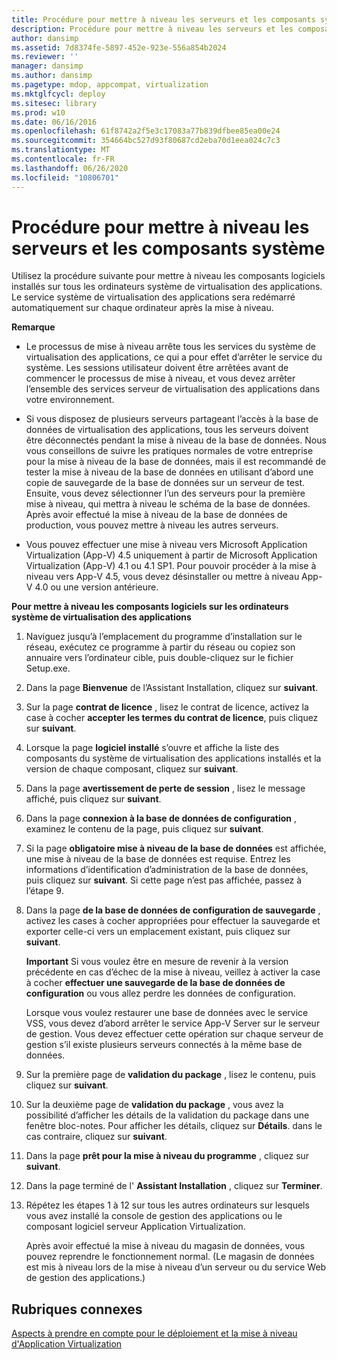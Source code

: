 ```yaml
---
title: Procédure pour mettre à niveau les serveurs et les composants système
description: Procédure pour mettre à niveau les serveurs et les composants système
author: dansimp
ms.assetid: 7d8374fe-5897-452e-923e-556a854b2024
ms.reviewer: ''
manager: dansimp
ms.author: dansimp
ms.pagetype: mdop, appcompat, virtualization
ms.mktglfcycl: deploy
ms.sitesec: library
ms.prod: w10
ms.date: 06/16/2016
ms.openlocfilehash: 61f8742a2f5e3c17083a77b839dfbee85ea00e24
ms.sourcegitcommit: 354664bc527d93f80687cd2eba70d1eea024c7c3
ms.translationtype: MT
ms.contentlocale: fr-FR
ms.lasthandoff: 06/26/2020
ms.locfileid: "10806701"
---
```

# Procédure pour mettre à niveau les serveurs et les composants système


Utilisez la procédure suivante pour mettre à niveau les composants logiciels installés sur tous les ordinateurs système de virtualisation des applications. Le service système de virtualisation des applications sera redémarré automatiquement sur chaque ordinateur après la mise à niveau.

**Remarque**  
-   Le processus de mise à niveau arrête tous les services du système de virtualisation des applications, ce qui a pour effet d’arrêter le service du système. Les sessions utilisateur doivent être arrêtées avant de commencer le processus de mise à niveau, et vous devez arrêter l’ensemble des services serveur de virtualisation des applications dans votre environnement.

-   Si vous disposez de plusieurs serveurs partageant l’accès à la base de données de virtualisation des applications, tous les serveurs doivent être déconnectés pendant la mise à niveau de la base de données. Nous vous conseillons de suivre les pratiques normales de votre entreprise pour la mise à niveau de la base de données, mais il est recommandé de tester la mise à niveau de la base de données en utilisant d’abord une copie de sauvegarde de la base de données sur un serveur de test. Ensuite, vous devez sélectionner l’un des serveurs pour la première mise à niveau, qui mettra à niveau le schéma de la base de données. Après avoir effectué la mise à niveau de la base de données de production, vous pouvez mettre à niveau les autres serveurs.

-   Vous pouvez effectuer une mise à niveau vers Microsoft Application Virtualization (App-V) 4.5 uniquement à partir de Microsoft Application Virtualization (App-V) 4.1 ou 4.1 SP1. Pour pouvoir procéder à la mise à niveau vers App-V 4.5, vous devez désinstaller ou mettre à niveau App-V 4.0 ou une version antérieure.

 

**Pour mettre à niveau les composants logiciels sur les ordinateurs système de virtualisation des applications**

1.  Naviguez jusqu’à l’emplacement du programme d’installation sur le réseau, exécutez ce programme à partir du réseau ou copiez son annuaire vers l’ordinateur cible, puis double-cliquez sur le fichier Setup.exe.

2.  Dans la page **Bienvenue** de l’Assistant Installation, cliquez sur **suivant**.

3.  Sur la page **contrat de licence** , lisez le contrat de licence, activez la case à cocher **accepter les termes du contrat de licence**, puis cliquez sur **suivant**.

4.  Lorsque la page **logiciel installé** s’ouvre et affiche la liste des composants du système de virtualisation des applications installés et la version de chaque composant, cliquez sur **suivant**.

5.  Dans la page **avertissement de perte de session** , lisez le message affiché, puis cliquez sur **suivant**.

6.  Dans la page **connexion à la base de données de configuration** , examinez le contenu de la page, puis cliquez sur **suivant**.

7.  Si la page **obligatoire mise à niveau de la base de données** est affichée, une mise à niveau de la base de données est requise. Entrez les informations d’identification d’administration de la base de données, puis cliquez sur **suivant**. Si cette page n’est pas affichée, passez à l’étape 9.

8.  Dans la page **de la base de données de configuration de sauvegarde** , activez les cases à cocher appropriées pour effectuer la sauvegarde et exporter celle-ci vers un emplacement existant, puis cliquez sur **suivant**.

    **Important**  Si vous voulez être en mesure de revenir à la version précédente en cas d’échec de la mise à niveau, veillez à activer la case à cocher **effectuer une sauvegarde de la base de données de configuration** ou vous allez perdre les données de configuration.

    Lorsque vous voulez restaurer une base de données avec le service VSS, vous devez d’abord arrêter le service App-V Server sur le serveur de gestion. Vous devez effectuer cette opération sur chaque serveur de gestion s’il existe plusieurs serveurs connectés à la même base de données.

     

9.  Sur la première page de **validation du package** , lisez le contenu, puis cliquez sur **suivant**.

10. Sur la deuxième page de **validation du package** , vous avez la possibilité d’afficher les détails de la validation du package dans une fenêtre bloc-notes. Pour afficher les détails, cliquez sur **Détails**. dans le cas contraire, cliquez sur **suivant**.

11. Dans la page **prêt pour la mise à niveau du programme** , cliquez sur **suivant**.

12. Dans la page terminé de l' **Assistant Installation** , cliquez sur **Terminer**.

13. Répétez les étapes 1 à 12 sur tous les autres ordinateurs sur lesquels vous avez installé la console de gestion des applications ou le composant logiciel serveur Application Virtualization.

    Après avoir effectué la mise à niveau du magasin de données, vous pouvez reprendre le fonctionnement normal. (Le magasin de données est mis à niveau lors de la mise à niveau d’un serveur ou du service Web de gestion des applications.)

## Rubriques connexes


[Aspects à prendre en compte pour le déploiement et la mise à niveau d'Application Virtualization](application-virtualization-deployment-and-upgrade-considerations.md)

 

 





